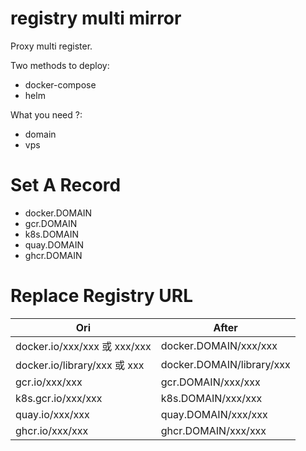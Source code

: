 # registry multi mirror

Proxy multi register.

Two methods to deploy:

- docker-compose
- helm

What you need ?:

- domain
- vps

# Set A Record

- docker.DOMAIN
- gcr.DOMAIN
- k8s.DOMAIN
- quay.DOMAIN
- ghcr.DOMAIN

# Replace Registry URL

| Ori                          | After                     |
| ---------------------------- | ------------------------- |
| docker.io/xxx/xxx 或 xxx/xxx | docker.DOMAIN/xxx/xxx     |
| docker.io/library/xxx 或 xxx | docker.DOMAIN/library/xxx |
| gcr.io/xxx/xxx               | gcr.DOMAIN/xxx/xxx        |
| k8s.gcr.io/xxx/xxx           | k8s.DOMAIN/xxx/xxx        |
| quay.io/xxx/xxx              | quay.DOMAIN/xxx/xxx       |
| ghcr.io/xxx/xxx              | ghcr.DOMAIN/xxx/xxx       |
